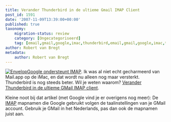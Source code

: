 ```yaml
---
title: Verander Thunderbird in de ultieme Gmail IMAP Client
post_id: 1591
date: '2007-11-09T13:39:00+00:00'
published: true
taxonomy:
    migration-status: review
    category: [Ongecategoriseerd]
    tag: [email,gmail,google,imac,thunderbird,email,gmail,google,imac,thunderbird]
author: Robert van Bregt
metadata:
    author: Robert van Bregt
---
```

[![Envelop](https://breggologisch.files.wordpress.com/2007/12/envelop_890671_41463146_400px.thumbnail.jpg)Google ondersteunt IMAP](http://gmailblog.blogspot.com/2007/10/imap-access-now-available-for-all-users.html). Ik was al niet echt gecharmeerd van Mail.app op de iMac, en dat wordt nu alleen nog maar versterkt. Thunderbird is nog steeds beter. Wil je weten waarom? [Verander Thunderbird in de ultieme GMail IMAP client](http://lifehacker.com/software/geek-to-live/turn-thunderbird-into-the-ultimate-gmail-imap-client-314574.php).

Kleine noot bij dat artikel (met Google vind je er overigens nog meer): De [IMAP](http://nl.wikipedia.org/wiki/IMAP) mapnamen die Google gebruikt volgen de taalinstellingen van je GMail account. Gebruik je GMail in het Nederlands, pas dan ook de mapnamen juist aan.